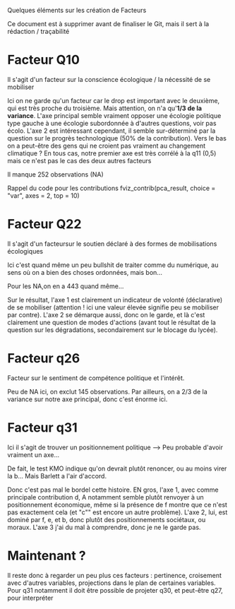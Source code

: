 Quelques éléments sur les création de Facteurs

Ce document est à supprimer avant de finaliser le Git, mais il sert à la rédaction / traçabilité

# Facteur Q10

Il s'agit d'un facteur sur la conscience écologique / la nécessité de se mobiliser

Ici on ne garde qu'un facteur car le drop est important avec le deuxième, qui est très proche du troisième. Mais attention, on n'a qu'**1/3 de la variance**. L'axe principal semble vraiment opposer une écologie politique type gauche à une écologie subordonnée à d'autres questions, voir pas écolo. L'axe 2 est intéressant cependant, il semble sur-déterminé par la question sur le progrès technologique (50% de la contribution). Vers le bas on a peut-être des gens qui ne croient pas vraiment au changement climatique ? En tous cas, notre premier axe est très corrélé à la q11 (0,5) mais ce n'est pas le cas des deux autres facteurs

Il manque 252 observations (NA)

Rappel du code pour les contributions fviz_contrib(pca_result, choice = "var", axes = 2, top = 10)

# Facteur Q22

Il s'agit d'un facteursur le soutien déclaré à des formes de mobilisations écologiques

Ici c'est quand même un peu bullshit de traiter comme du numérique, au sens où on a bien des choses ordonnées, mais bon...

Pour les NA,on en a 443 quand même...

Sur le résultat, l'axe 1 est clairement un indicateur de volonté (déclarative) de se mobiliser (attention ! ici une valeur élevée signifie peu se mobiliser par contre). L'axe 2 se démarque aussi, donc on le garde, et là c'est clairement une question de modes d'actions (avant tout le résultat de la question sur les dégradations, secondairement sur le blocage du lycée).

# Facteur q26

Facteur sur le sentiment de compétence politique et l'intérêt. 

Peu de NA ici, on exclut 145 observations. Par ailleurs, on a 2/3 de la variance sur notre axe principal, donc c'est énorme ici.

# Facteur q31

Ici il s'agit de trouver un positionnement politique --> Peu probable d'avoir vraiment un axe...

De fait, le test KMO indique qu'on devrait plutôt renoncer, ou au moins virer la b... Mais Barlett a l'air d'accord.

Donc c'est pas mal le bordel cette histoire. EN gros, l'axe 1, avec comme principale contribution d, A notamment semble plutôt renvoyer à un positionnement économique, même si la présence de f montre que ce n'est pas exactement cela (et "c"" est encore un autre problème). L'axe 2, lui, est dominé par f, e, et b, donc plutôt des positionnements sociétaux, ou moraux. L'axe 3 j'ai du mal à comprendre, donc je ne le garde pas.

# Maintenant ?

Il reste donc à regarder un peu plus ces facteurs : pertinence, croisement avec d'autres variables, projections dans le plan de certaines variables. Pour q31 notamment il doit être possible de projeter q30, et peut-être q27, pour interpréter 
